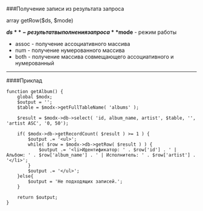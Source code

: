 ###Получение записи из результата запроса

array getRow($ds, $mode)

**$ds** - результат выполнения запроса
**$mode** - режим работы

+ assoc - получение ассоциативного массива
+ num - получение нумерованного массива
+ both - получение массива совмещающего ассоциативного и нумерованный

***

####Приклад

	function getAlbum() {  
		global $modx;  
		$output = '';  
		$table = $modx->getFullTableName( 'albums' );   
		
		$result = $modx->db->select( 'id, album_name, artist', $table, '', 'artist ASC', '0, 50');   
		
		if( $modx->db->getRecordCount( $result ) >= 1 ) {
			$output .= '<ul>';  
			while( $row = $modx->db->getRow( $result ) ) {  
				$output .= '<li>Идентификатор: ' . $row['id'] . ' | Альбом: ' . $row['album_name'] . ' | Исполнитель: ' . $row['artist'] . '</li>';  
			}  
			$output .= '</ul>';  
		}else{  
			$output = 'Не подходящих записей.';  
		}  
		
		return $output;  
	}